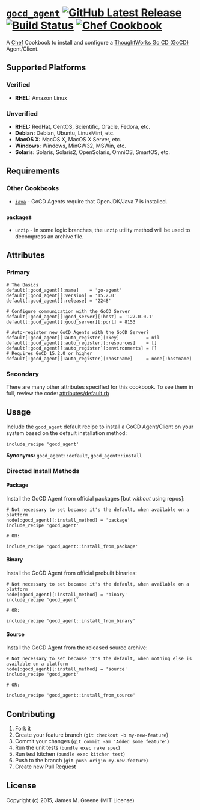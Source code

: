 # [`gocd_agent`](https://github.com/JamesMGreene/chef-gocd-agent) [![GitHub Latest Release](https://badge.fury.io/gh/JamesMGreene%2Fchef-gocd-agent.png)](https://github.com/JamesMGreene/chef-gocd-agent) [![Build Status](https://secure.travis-ci.org/JamesMGreene/chef-gocd-agent.png?branch=master)](https://travis-ci.org/JamesMGreene/chef-gocd-agent) [![Chef Cookbook](http://img.shields.io/cookbook/v/gocd_agent.svg)](https://supermarket.chef.io/cookbooks/gocd_agent)

A [Chef](https://www.chef.io/chef/) Cookbook to install and configure a [ThoughtWorks Go CD (GoCD)](http://www.go.cd/) Agent/Client.


## Supported Platforms

### Verified

 - **RHEL:** Amazon Linux


### Unverified

 - **RHEL:** RedHat, CentOS, Scientific, Oracle, Fedora, etc.
 - **Debian:** Debian, Ubuntu, LinuxMint, etc.
 - **MacOS X:** MacOS X, MacOS X Server, etc.
 - **Windows:** Windows, MinGW32, MSWin, etc.
 - **Solaris:** Solaris, Solaris2, OpenSolaris, OmniOS, SmartOS, etc.



## Requirements

### Other Cookbooks
- [`java`](https://supermarket.chef.io/cookbooks/java) - GoCD Agents require that OpenJDK/Java 7 is installed.


### `package`s
- `unzip` - In some logic branches, the `unzip` utility method will be used to decompress an archive file.



## Attributes

### Primary

```chef
# The Basics
default[:gocd_agent][:name]    = 'go-agent'
default[:gocd_agent][:version] = '15.2.0'
default[:gocd_agent][:release] = '2248'

# Configure communication with the GoCD Server
default[:gocd_agent][:gocd_server][:host] = '127.0.0.1'
default[:gocd_agent][:gocd_server][:port] = 8153

# Auto-register new GoCD Agents with the GoCD Server?
default[:gocd_agent][:auto_register][:key]          = nil
default[:gocd_agent][:auto_register][:resources]    = []
default[:gocd_agent][:auto_register][:environments] = []
# Requires GoCD 15.2.0 or higher
default[:gocd_agent][:auto_register][:hostname]     = node[:hostname]
```


### Secondary

There are many other attributes specified for this cookbook.  To see them in full, review the code: [attributes/default.rb](https://github.com/JamesMGreene/chef-gocd-agent/blob/master/attributes/default.rb)



## Usage

Include the `gocd_agent` default recipe to install a GoCD Agent/Client on your system based on the default installation method:

```chef
include_recipe 'gocd_agent'
```

**Synonyms:** `gocd_agent::default`, `gocd_agent::install`


### Directed Install Methods

#### Package

Install the GoCD Agent from official packages [but _without_ using repos]:

```chef
# Not necessary to set because it's the default, when available on a platform
node[:gocd_agent][:install_method] = 'package'
include_recipe 'gocd_agent'

# OR:

include_recipe 'gocd_agent::install_from_package'
```


#### Binary

Install the GoCD Agent from official prebuilt binaries:

```chef
# Not necessary to set because it's the default, when available on a platform
node[:gocd_agent][:install_method] = 'binary'
include_recipe 'gocd_agent'

# OR:

include_recipe 'gocd_agent::install_from_binary'
```


#### Source

Install the GoCD Agent from the released source archive:

```chef
# Not necessary to set because it's the default, when nothing else is available on a platform
node[:gocd_agent][:install_method] = 'source'
include_recipe 'gocd_agent'

# OR:

include_recipe 'gocd_agent::install_from_source'
```



## Contributing

1. Fork it
2. Create your feature branch (`git checkout -b my-new-feature`)
3. Commit your changes (`git commit -am 'Added some feature'`)
4. Run the unit tests (`bundle exec rake spec`)
5. Run test kitchen (`bundle exec kitchen test`)
6. Push to the branch (`git push origin my-new-feature`)
7. Create new Pull Request



## License

Copyright (c) 2015, James M. Greene (MIT License)
